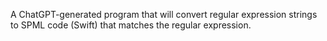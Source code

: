 A ChatGPT-generated program that will convert regular expression strings to SPML code (Swift) that matches the regular expression.
